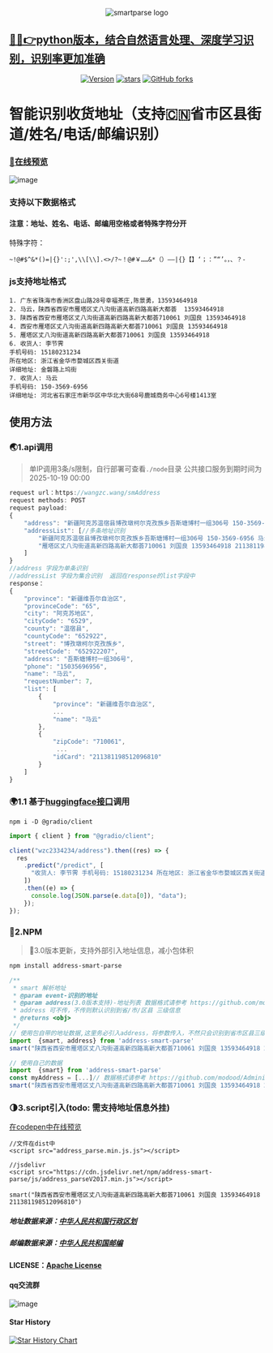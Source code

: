 <p align="center"><img  src="https://github.com/user-attachments/assets/08e56c19-08c2-4f33-8d88-39e001b2305d" alt="smartparse logo"></p>


## [💐🎉👉python版本，结合自然语言处理、深度学习识别，识别率更加准确](https://github.com/wzc570738205/smartParsePro-py)

<p align="center">
  <a href="https://www.npmjs.com/package/address-smart-parse"><img src="https://img.shields.io/npm/v/address-smart-parse.svg?sanitize=true" alt="Version"></a>
  <a href="https://github.com/wzc570738205/smartParsePro"><img src="https://img.shields.io/github/stars/wzc570738205/smartParsePro?style=social" alt="stars"></a>
  	  <a href="https://github.com/wzc570738205/smartParsePro"><img alt="GitHub forks" src="https://img.shields.io/github/forks/wzc570738205/smartParsePro?label=Fork&style=social"></a>
</p>

# 智能识别收货地址（支持🇨🇳省市区县街道/姓名/电话/邮编识别）

### [🧷在线预览](http://47.97.123.182/smartParsePro) 

![image](https://github.com/user-attachments/assets/ce252a73-5980-4154-a457-2b3701c8f51f)


### 支持以下数据格式
#### 注意：地址、姓名、电话、邮编用空格或者特殊字符分开

特殊字符：
```
~!@#$^&*()=|{}':;',\\[\\].<>/?~！@#￥……&*（）——|{}【】‘；：”“’。，、？-

```
### js支持地址格式
```
1. 广东省珠海市香洲区盘山路28号幸福茶庄,陈景勇，13593464918
2. 马云，陕西省西安市雁塔区丈八沟街道高新四路高新大都荟  13593464918
3. 陕西省西安市雁塔区丈八沟街道高新四路高新大都荟710061 刘国良 13593464918
4. 西安市雁塔区丈八沟街道高新四路高新大都荟710061 刘国良 13593464918
5. 雁塔区丈八沟街道高新四路高新大都荟710061 刘国良 13593464918
6. 收货人: 李节霁
手机号码: 15180231234
所在地区: 浙江省金华市婺城区西关街道
详细地址: 金磐路上坞街
7. 收货人: 马云
手机号码: 150-3569-6956
详细地址: 河北省石家庄市新华区中华北大街68号鹿城商务中心6号楼1413室
```
## 使用方法

### 🌏1.api调用
> 单IP调用3条/s限制，自行部署可查看`./node`目录
> 公共接口服务到期时间为2025-10-19 00:00

```js
request url：https://wangzc.wang/smAddress
request methods: POST
request payload: 
{
    "address": "新疆阿克苏温宿县博孜墩柯尔克孜族乡吾斯塘博村一组306号 150-3569-6956 马云",//单条地址识别
    "addressList": [//多条地址识别
        "新疆阿克苏温宿县博孜墩柯尔克孜族乡吾斯塘博村一组306号 150-3569-6956 马云",
        "雁塔区丈八沟街道高新四路高新大都荟710061 刘国良 13593464918 211381198512096810"
    ]
}
//address 字段为单条识别
//addressList 字段为集合识别  返回在response的list字段中
response： 
{
    "province": "新疆维吾尔自治区",
    "provinceCode": "65",
    "city": "阿克苏地区",
    "cityCode": "6529",
    "county": "温宿县",
    "countyCode": "652922",
    "street": "博孜墩柯尔克孜族乡",
    "streetCode": "652922207",
    "address": "吾斯塘博村一组306号",
    "phone": "15035696956",
    "name": "马云",
    "requestNumber": 7,
    "list": [
        {
            "province": "新疆维吾尔自治区",
            ...
            "name": "马云"
        },
        {
            "zipCode": "710061",
             ...
            "idCard": "211381198512096810"
        }
    ]
}

```

### 🌍1.1 基于[huggingface接口](https://huggingface.co/spaces/wzc2334234/address)调用
```
npm i -D @gradio/client
```
```js
import { client } from "@gradio/client";

client("wzc2334234/address").then((res) => {
  res
    .predict("/predict", [
      "收货人: 李节霁 手机号码: 15180231234 所在地区: 浙江省金华市婺城区西关街道详细地址: 金磐路上坞街",
    ])
    .then((e) => {
      console.log(JSON.parse(e.data[0]), "data");
    });
});
```
### 🌵2.NPM
>🎉3.0版本更新，支持外部引入地址信息，减小包体积

```sh
npm install address-smart-parse
```

```js
/**
 * smart 解析地址
 * @param event-识别的地址
 * @param address(3.0版本支持)-地址列表 数据格式请参考 https://github.com/modood/Administrative-divisions-of-China/blob/master/dist/streets.json
 * address 可不传，不传则默认识别到省/市/区县 三级信息
 * @returns <obj>
 */
// 使用包自带的地址数据,这里务必引入address，将参数传入，不然只会识别到省市区县三级信息
import  {smart, address} from 'address-smart-parse'
smart("陕西省西安市雁塔区丈八沟街道高新四路高新大都荟710061 刘国良 13593464918 211381198512096810", address)

// 使用自己的数据
import  {smart} from 'address-smart-parse'
const myAddress = [...]// 数据格式请参考 https://github.com/modood/Administrative-divisions-of-China/blob/master/dist/streets.json
smart("陕西省西安市雁塔区丈八沟街道高新四路高新大都荟710061 刘国良 13593464918 211381198512096810", myAddress)
```
### 🌗3.script引入(todo: 需支持地址信息外挂)
[在codepen中在线预览](https://codepen.io/wzc570738205/pen/RwrjLbq)
```
//文件在dist中
<script src="address_parse.min.js.js"></script>

//jsdelivr
<script src="https://cdn.jsdelivr.net/npm/address-smart-parse/js/address_parseV2017.min.js"></script>

smart("陕西省西安市雁塔区丈八沟街道高新四路高新大都荟710061 刘国良 13593464918 211381198512096810")
```

##### 地址数据来源：[中华人民共和国行政区划](https://github.com/modood/Administrative-divisions-of-China)
##### 邮编数据来源：[中华人民共和国邮编](https://github.com/xieranmaya/china-city-area-zip-data/blob/master/china-city-area-zip.json)
#### LICENSE：[Apache License](https://github.com/wzc570738205/smartParsePro/blob/master/LICENSE)


#### qq交流群

![image](https://github.com/user-attachments/assets/2f995a19-3826-4349-a191-886d0406d86b)


#### Star History

[![Star History Chart](https://api.star-history.com/svg?repos=wzc570738205/smartParsePro&type=Date)](https://star-history.com/#wzc570738205/smartParsePro&Date)


